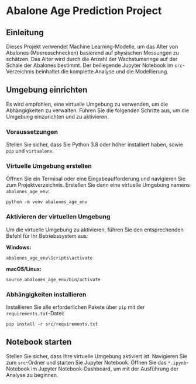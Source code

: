 # Abalone Age Prediction Project

## Einleitung

Dieses Projekt verwendet Machine Learning-Modelle, um das Alter von Abalones (Meeresschnecken) basierend auf physischen Messungen zu schätzen. Das Alter wird durch die Anzahl der Wachstumsringe auf der Schale der Abalones bestimmt. Der beiliegende Jupyter Notebook im `src`-Verzeichnis beinhaltet die komplette Analyse und die Modellierung.

## Umgebung einrichten

Es wird empfohlen, eine virtuelle Umgebung zu verwenden, um die Abhängigkeiten zu verwalten. Führen Sie die folgenden Schritte aus, um die Umgebung einzurichten und zu aktivieren.

### Voraussetzungen

Stellen Sie sicher, dass Sie Python 3.8 oder höher installiert haben, sowie `pip` und `virtualenv`.

### Virtuelle Umgebung erstellen

Öffnen Sie ein Terminal oder eine Eingabeaufforderung und navigieren Sie zum Projektverzeichnis.
Erstellen Sie dann eine virtuelle Umgebung namens `abalones_age_env`:

```
python -m venv abalones_age_env
```

### Aktivieren der virtuellen Umgebung

Um die virtuelle Umgebung zu aktivieren, führen Sie den entsprechenden Befehl für Ihr Betriebssystem aus:

**Windows:**

```
abalones_age_env\Scripts\activate
```

**macOS/Linux:**

```
source abalones_age_env/bin/activate
```

### Abhängigkeiten installieren

Installieren Sie alle erforderlichen Pakete über `pip` mit der `requirements.txt`-Datei:

```
pip install -r src/requirements.txt
```

## Notebook starten

Stellen Sie sicher, dass Ihre virtuelle Umgebung aktiviert ist. Navigieren Sie zum `src`-Ordner und starten Sie Jupyter Notebook. Öffnen Sie das `*.ipynb`-Notebook im Jupyter Notebook-Dashboard, um mit der Ausführung der Analyse zu beginnen.
